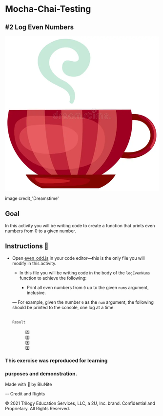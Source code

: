 # Mocha-Chai-Testing

## #2 Log Even Numbers

![DreamsTimeCoffeeCup](assets/image/coffee-cup-14906958.webp)

image credit\_'Dreamstime'

## Goal

In this activity you will be writing code to create a function that prints even numbers from 0 to a given number.

## Instructions 🚧

- Open [even_odd.js](./even.js) in your code editor&mdash;this is the only file you will modify in this activity.

  - In this file you will be writing code in the body of the `logEvenNums` function to achieve the following:

    - Print all even numbers from `0` up to the given `nums` argument, inclusive.

  &mdash; For example, given the number `6` as the `num` argument, the following should be printed to the console, one log at a time:

  ```bash

  Result

        0️⃣
        2️⃣
        4️⃣
        6️⃣


  ```

### This exercise was reproduced for learning

### purposes and demonstration.

Made with :blue_heart: by BluNite

-- Credit and Rights

© 2021 Trilogy Education Services, LLC, a 2U, Inc. brand. Confidential and Proprietary. All Rights Reserved.
